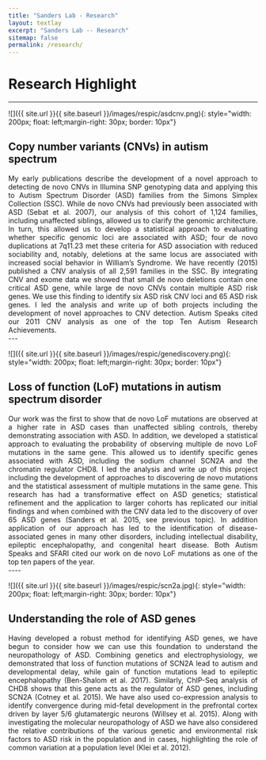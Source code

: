 ```yaml
---
title: "Sanders Lab - Research"
layout: textlay
excerpt: "Sanders Lab -- Research"
sitemap: false
permalink: /research/
---
```


# Research Highlight

---


![]({{ site.url }}{{ site.baseurl }}/images/respic/asdcnv.png){: style="width: 200px; float: left;margin-right: 30px; border: 10px"}

## Copy number variants (CNVs) in autism spectrum 
<div style="text-align: justify">
My early publications describe the development of a novel approach to detecting de novo CNVs in Illumina SNP genotyping data and applying this to Autism Spectrum Disorder (ASD) families from the Simons Simplex Collection (SSC). While de novo CNVs had previously been associated with ASD (Sebat et al. 2007), our analysis of this cohort of 1,124 families, including unaffected siblings, allowed us to clarify the genomic architecture. In turn, this allowed us to develop a statistical approach to evaluating whether specific genomic loci are associated with ASD; four de novo duplications at 7q11.23 met these criteria for ASD association with reduced sociability and, notably, deletions at the same locus are associated with increased social behavior in William’s Syndrome. We have recently (2015) published a CNV analysis of all 2,591 families in the SSC. By integrating CNV and exome data we showed that small de novo deletions contain one critical ASD gene, while large de novo CNVs contain multiple ASD risk genes. We use this finding to identify six ASD risk CNV loci and 65 ASD risk genes. I led the analysis and write up of both projects including the development of novel approaches to CNV detection. Autism Speaks cited our 2011 CNV analysis as one of the top Ten Autism Research Achievements. 
</div>
---

![]({{ site.url }}{{ site.baseurl }}/images/respic/genediscovery.png){: style="width: 200px; float: left;margin-right: 30px; border: 10px"}

## Loss of function (LoF) mutations in autism spectrum disorder 
<div style="text-align: justify">
Our work was the first to show that de novo LoF mutations are observed at a higher rate in ASD cases than unaffected sibling controls, thereby demonstrating association with ASD. In addition, we developed a statistical approach to evaluating the probability of observing multiple de novo LoF mutations in the same gene. This allowed us to identify specific genes associated with ASD, including the sodium channel SCN2A and the chromatin regulator CHD8. I led the analysis and write up of this project including the development of approaches to discovering de novo mutations and the statistical assessment of multiple mutations in the same gene. This research has had a transformative effect on ASD genetics; statistical refinement and the application to larger cohorts has replicated our initial findings and when combined with the CNV data led to the discovery of over 65 ASD genes (Sanders et al. 2015, see previous topic). In addition application of our approach has led to the identification of disease-associated genes in many other disorders, including intellectual disability, epileptic encephalopathy, and congenital heart disease. Both Autism Speaks and SFARI cited our work on de novo LoF mutations as one of the top ten papers of the year.
</div>
---- 

![]({{ site.url }}{{ site.baseurl }}/images/respic/scn2a.jpg){: style="width: 200px; float: left;margin-right: 30px; border: 10px"}

## Understanding the role of ASD genes
<div style="text-align: justify">
Having developed a robust method for identifying ASD genes, we have begun to consider how we can use this foundation to understand the neuropathology of ASD. Combining genetics and electrophysiology, we demonstrated that loss of function mutations of SCN2A lead to autism and developmental delay, while gain of function mutations lead to epileptic encephalopathy (Ben-Shalom et al. 2017). Similarly, ChIP-Seq analysis of CHD8 shows that this gene acts as the regulator of ASD genes, including SCN2A (Cotney et al. 2015). We have also used co-expression analysis to identify convergence during mid-fetal development in the prefrontal cortex driven by layer 5/6 glutamatergic neurons (Willsey et al. 2015). Along with investigating the molecular neuropathology of ASD we have also considered the relative contributions of the various genetic and environmental risk factors to ASD risk in the population and in cases, highlighting the role of common variation at a population level (Klei et al. 2012).
</div>
